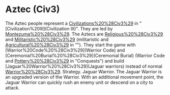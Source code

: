 # Aztec (Civ3)

The Aztec people represent a [Civilizations%20%28Civ3%29](civilization) in "[Civilization%20III](Civilization III)". They are led by [Montezuma%20%28Civ3%29](Montezuma).
The Aztecs are [Religious%20%28Civ3%29](religious) and [Militaristic%20%28Civ3%29](militaristic) (militaristic and [Agricultural%20%28Civ3%29](agricultural) in ""). They start the game with [Warrior%20Code%20%28Civ3%29](Warrior Code) and [Ceremonial%20Burial%20%28Civ3%29](Ceremonial Burial) (Warrior Code and [Pottery%20%28Civ3%29](Pottery) in "Conquests") and build [Jaguar%20Warrior%20%28Civ3%29](Jaguar warriors) instead of normal [Warrior%20%28Civ3%29](warriors). 
Strategy.
Jaguar Warrior.
The Jaguar Warrior is an upgraded version of the Warrior. With an additional movement point, the Jaguar Warrior can quickly rush an enemy unit or descend on a city to attack.
